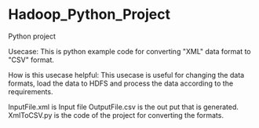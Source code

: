# Hadoop_Python_Project

Python project

Usecase:
This is python example code for converting "XML" data format to "CSV" format.

How is this usecase helpful:
This usecase is useful for changing the data formats, load the data to HDFS and process the data according to the requirements.

InputFile.xml is Input file
OutputFile.csv is the out put that is generated.
XmlToCSV.py is the code of the project for converting the formats.
